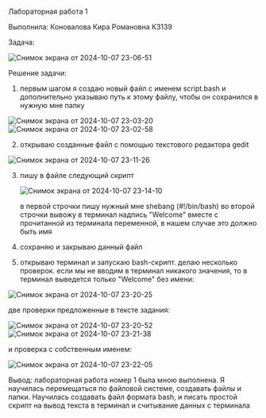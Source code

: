 Лабораторная работа 1

Выполнила: Коновалова Кира Романовна К3139

Задача: 

![Снимок экрана от 2024-10-07 23-06-51](https://github.com/user-attachments/assets/34bdbefe-02c9-47aa-a9b9-0034f608a3f4)

Решение задачи:
1. первым шагом я создаю новый файл с именем script.bash и дополнительно указываю путь к этому файлу, чтобы он сохранился в нужную мне папку
  
![Снимок экрана от 2024-10-07 23-03-20](https://github.com/user-attachments/assets/ed3d0e39-c037-49a2-b38e-1138ec56d7fb)
![Снимок экрана от 2024-10-07 23-02-58](https://github.com/user-attachments/assets/f7380356-3776-4902-a392-b294dfcd07d6)

2. открываю созданные файл с помощью текстового редактора gedit

![Снимок экрана от 2024-10-07 23-11-26](https://github.com/user-attachments/assets/dd5a4933-2651-44e0-a64b-f3ae94f51840)

3. пишу в файле следующий скрипт

   ![Снимок экрана от 2024-10-07 23-14-10](https://github.com/user-attachments/assets/af7ab487-f865-422a-9c2d-2e94927190f5)

   в первой строчки пишу нужный мне shebang (#!/bin/bash)
   во второй строчки вывожу в терминал надпись "Welcome" вместе с прочитанной из терминала переменной, в нашем случае это должно быть имя

4. сохраняю и закрываю данный файл

5. открываю терминал и запускаю bash-скрипт. делаю несколько проверок.
если мы не вводим в терминал никакого значения, то в терминал выведется только "Welcome" без имени:

![Снимок экрана от 2024-10-07 23-20-25](https://github.com/user-attachments/assets/04a51d56-6e57-4236-8a64-db62882c7b6e)

две проверки предложенные в тексте задания:

![Снимок экрана от 2024-10-07 23-20-52](https://github.com/user-attachments/assets/3eebee9a-a2f8-4b90-bda1-1c6ec38abed2)
![Снимок экрана от 2024-10-07 23-21-38](https://github.com/user-attachments/assets/592836b5-ab39-4669-b13a-179c6996b5c5)

и проверка с собственным именем:

![Снимок экрана от 2024-10-07 23-22-05](https://github.com/user-attachments/assets/c680468c-5066-4177-92d5-dbe3c36dca01)

Вывод: лабораторная работа номер 1 была мною выполнена. Я научилась перемещаться по файловой системе, создавать файлы и папки. Научилась создавать файл формата bash, и писать простой скрипт на вывод текста в терминал и считывание данных с терминала
   
